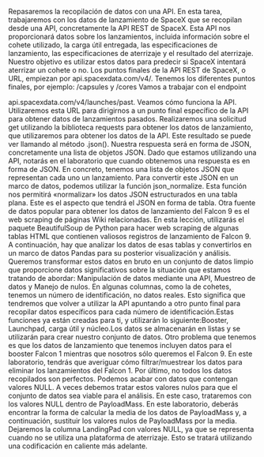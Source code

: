 Repasaremos la recopilación de datos con una API. En esta tarea, trabajaremos con los datos de lanzamiento de SpaceX que se recopilan desde una API, concretamente la API REST de SpaceX. Esta API nos proporcionará datos sobre los lanzamientos, incluida información sobre el cohete utilizado, la carga útil entregada, las especificaciones de lanzamiento, las especificaciones de aterrizaje y el resultado del aterrizaje. Nuestro objetivo es utilizar estos datos para predecir si SpaceX intentará aterrizar un cohete o no. Los puntos finales de la API REST de SpaceX, o URL, empiezan por api.spacexdata.com/v4/. Tenemos los diferentes puntos finales, por ejemplo: /capsules y /cores Vamos a trabajar con el endpoint 

api.spacexdata.com/v4/launches/past. Veamos cómo funciona la API. Utilizaremos esta URL para dirigirnos a un punto final específico de la API para obtener datos de lanzamientos pasados. Realizaremos una solicitud get utilizando la biblioteca requests para obtener los datos de lanzamiento, que utilizaremos para obtener los datos de la API. Este resultado se puede ver llamando al método .json(). Nuestra respuesta será en forma de JSON, concretamente una lista de objetos JSON. Dado que estamos utilizando una API, notarás en el laboratorio que cuando obtenemos una respuesta es en forma de JSON. En concreto, tenemos una lista de objetos JSON que representan cada uno un lanzamiento. Para convertir este JSON en un marco de datos, podemos utilizar la función json_normalize. Esta función nos permitirá «normalizar» los datos JSON estructurados en una tabla plana. Este es el aspecto que tendrá el JSON en forma de tabla. Otra fuente de datos popular para obtener los datos de lanzamiento del Falcon 9 es el web scraping de páginas Wiki relacionadas. En esta lección, utilizarás el paquete BeautifulSoup de Python para hacer web scraping de algunas tablas HTML que contienen valiosos registros de lanzamiento de Falcon 9.
A continuación, hay que analizar los datos de esas tablas y convertirlos en un marco de datos Pandas para su posterior visualización y análisis. Queremos transformar estos datos en bruto en un conjunto de datos limpio que proporcione datos significativos sobre la situación que estamos tratando de abordar: Manipulación de datos mediante una API, Muestreo de datos y Manejo de nulos. En algunas columnas, como la de cohetes, tenemos un número de identificación, no datos reales. Esto significa que tendremos que volver a utilizar la API apuntando a otro punto final para recopilar datos específicos para cada número de identificación.Estas funciones ya están creadas para ti, y utilizarán lo siguiente:Booster, Launchpad, carga útil y núcleo.Los datos se almacenarán en listas y se utilizarán para crear nuestro conjunto de datos. Otro problema que tenemos es que los datos de lanzamiento que tenemos incluyen datos para el booster Falcon 1 mientras que nosotros sólo queremos el Falcon 9. En este laboratorio, tendrás que averiguar cómo filtrar/muestrear los datos para eliminar los lanzamientos del Falcon 1. Por último, no todos los datos recopilados son perfectos. Podemos acabar con datos que contengan valores NULL. A veces debemos tratar estos valores nulos para que el conjunto de datos sea viable para el análisis. En este caso, trataremos con los valores NULL dentro de PayloadMass. En este laboratorio, deberás encontrar la forma de calcular la media de los datos de PayloadMass y, a continuación, sustituir los valores nulos de PayloadMass por la media. Dejaremos la columna LandingPad con valores NULL, ya que se representa cuando no se utiliza una plataforma de aterrizaje. Esto se tratará utilizando una codificación en caliente más adelante.
